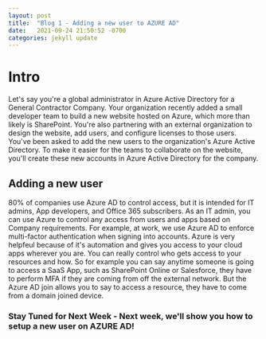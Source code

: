 ```yaml
---
layout: post
title:  "Blog 1 - Adding a new user to AZURE AD"
date:   2021-09-24 21:50:52 -0700
categories: jekyll update
---
```

<h1>  Intro </h1>

Let's say you're a global administrator in Azure Active Directory for a General Contractor Company. Your organization recently added a small developer team to build a new website hosted on Azure, which more than likely is SharePoint. You're also partnering with an external organization to design the website, add users, and configure licenses to those users. You've been asked to add the new users to the organization's Azure Active Directory. To make it easier for the teams to collaborate on the website, you'll create these new accounts in Azure Active Directory for the company.

<h2> Adding a new user </h2>

80% of companies use Azure AD to control access, but it is intended for IT admins, App developers, and Office 365 subscribers. As an IT admin, you can use Azure to control any access from users and apps based on Company requirements. For example, at work, we use Azure AD to enforce multi-factor authentication when signing into accounts. Azure is very helpfeul because of it's automation and gives you access to your cloud apps wherever you are. You can really control who gets access to your resources and how. So for example you can say anytime someone is going to access a SaaS App, such as SharePoint Online or Salesforce, they have to perform MFA if they are coming from off the external network. But the Azure AD join allows you to say to access a resource, they have to come from a domain joined device.

 <h3> <b> Stay Tuned for Next Week 
- Next week, we'll show you how to setup a new user on AZURE AD! 
